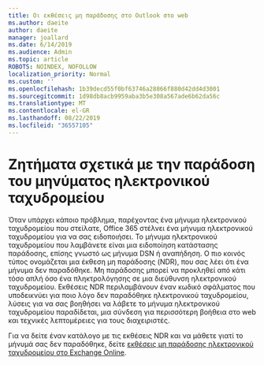 ```yaml
---
title: Οι εκθέσεις μη παράδοσης στο Outlook στο web
ms.author: daeite
author: daeite
manager: joallard
ms.date: 6/14/2019
ms.audience: Admin
ms.topic: article
ROBOTS: NOINDEX, NOFOLLOW
localization_priority: Normal
ms.custom: ''
ms.openlocfilehash: 1b39decd55f0bf63746a28866f880d42dd4d3001
ms.sourcegitcommit: 1d98db8acb9959aba3b5e308a567ade6b62da56c
ms.translationtype: MT
ms.contentlocale: el-GR
ms.lasthandoff: 08/22/2019
ms.locfileid: "36557105"
---
```

# <a name="issues-with-email-delivery"></a>Ζητήματα σχετικά με την παράδοση του μηνύματος ηλεκτρονικού ταχυδρομείου

Όταν υπάρχει κάποιο πρόβλημα, παρέχοντας ένα μήνυμα ηλεκτρονικού ταχυδρομείου που στείλατε, Office 365 στέλνει ένα μήνυμα ηλεκτρονικού ταχυδρομείου για να σας ειδοποιήσει. Το μήνυμα ηλεκτρονικού ταχυδρομείου που λαμβάνετε είναι μια ειδοποίηση κατάστασης παράδοσης, επίσης γνωστό ως μήνυμα DSN ή αναπήδηση. Ο πιο κοινός τύπος ονομάζεται μια έκθεση μη παράδοσης (NDR), που σας λέει ότι ένα μήνυμα δεν παραδόθηκε. Μη παράδοσης μπορεί να προκληθεί από κάτι τόσο απλή όσο ένα πληκτρολόγησης σε μια διεύθυνση ηλεκτρονικού ταχυδρομείου. Εκθέσεις NDR περιλαμβάνουν έναν κωδικό σφάλματος που υποδεικνύει για ποιο λόγο δεν παραδόθηκε ηλεκτρονικού ταχυδρομείου, λύσεις για να σας βοηθήσει να λάβετε το μήνυμα ηλεκτρονικού ταχυδρομείου παραδίδεται, μια σύνδεση για περισσότερη βοήθεια στο web και τεχνικές λεπτομέρειες για τους διαχειριστές.

Για να δείτε έναν κατάλογο με τις εκθέσεις NDR και να μάθετε γιατί το μήνυμά σας δεν παραδόθηκε, δείτε [εκθέσεις μη παράδοσης ηλεκτρονικού ταχυδρομείου στο Exchange Online](https://docs.microsoft.com/exchange/mail-flow-best-practices/non-delivery-reports-in-exchange-online/non-delivery-reports-in-exchange-online).